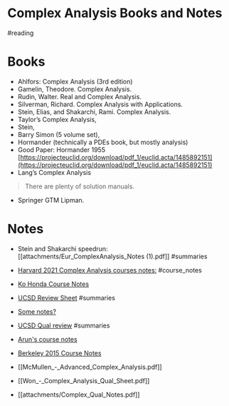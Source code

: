 # Complex Analysis Books and Notes

#reading 

# Books

- Ahlfors: Complex Analysis (3rd edition)
- Gamelin, Theodore. Complex Analysis.
- Rudin, Walter. Real and Complex Analysis.
- Silverman, Richard. Complex Analysis with Applications.
- Stein, Elias, and Shakarchi, Rami. Complex Analysis.
- Taylor’s Complex Analysis,
- Stein,
- Barry Simon (5 volume set),
- Hormander
(technically a PDEs book, but mostly analysis)
- Good Paper: Hormander 1955
[https://projecteuclid.org/download/pdf_1/euclid.acta/1485892151](https://projecteuclid.org/download/pdf_1/euclid.acta/1485892151)
- Lang’s Complex Analysis
> There are plenty of solution manuals.

- Springer GTM Lipman.

# Notes

- Stein and Shakarchi speedrun: 
	[[attachments/Eur_ComplexAnalysis_Notes (1).pdf]]
#summaries 

- [Harvard 2021 Complex Analysis courses notes:](http://people.math.harvard.edu/~ctm/papers/home/text/class/harvard/213a/course/course.pdf)
	#course_notes
	
- [Ko Honda Course Notes](https://www.math.ucla.edu/~honda/math520/notes.pdf)

- [UCSD Review Sheet](http://www.math.ucsd.edu/~rwon/files/qualprep/complex.pdf)
	#summaries 

- [Some notes?](https://dec41.user.srcf.net/notes/IB_L/complex_analysis.pdf)

- [UCSD Qual review](http://www.math.ucsd.edu/~rwon/files/qualprep/complex.pdf)
	#summaries 
	
- [Arun's course notes](https://web.ma.utexas.edu/users/a.debray/lecture_notes/116notes.pdf)

- [Berkeley 2015 Course Notes](https://web.mst.edu/~jcmcfd/Complex-Analysis.pdf)
- [[McMullen_-_Advanced_Complex_Analysis.pdf]]
- [[Won_-_Complex_Analysis_Qual_Sheet.pdf]]
- [[attachments/Complex_Qual_Notes.pdf]]
